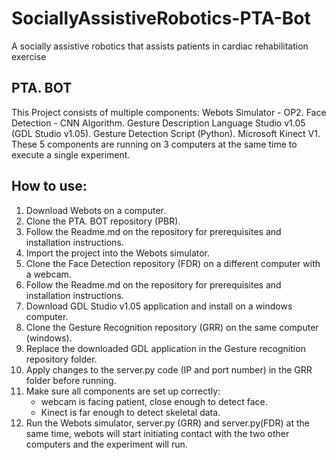 # SociallyAssistiveRobotics-PTA-Bot
A socially assistive robotics that assists patients in cardiac rehabilitation exercise 

## PTA. BOT
This Project consists of multiple components:
Webots Simulator - OP2.
Face Detection - CNN Algorithm.
Gesture Description Language Studio v1.05 (GDL Studio v1.05).
Gesture Detection Script (Python).
Microsoft Kinect V1.
These 5 components are running on 3 computers at the same time to execute a single experiment.
 
## How to use:
1. Download Webots on a computer.
2. Clone the PTA. BOT repository (PBR).
3. Follow the Readme.md on the repository for prerequisites and installation instructions.
4. Import the project into the Webots simulator.
5. Clone the Face Detection repository (FDR) on a different computer with a webcam.
6. Follow the Readme.md on the repository for prerequisites and installation instructions.
7. Download GDL Studio v1.05 application and install on a windows computer.
8. Clone the Gesture Recognition repository (GRR) on the same computer (windows).
9. Replace the downloaded GDL application in the Gesture recognition repository folder.
10. Apply changes to the server.py code (IP and port number) in the GRR folder before running.
11. Make sure all components are set up correctly:
    - webcam is facing patient, close enough to detect face.
    - Kinect is far enough to detect skeletal data.
12. Run the Webots simulator, server.py (GRR) and server.py(FDR) at the same time, webots will start initiating contact with the two other computers and the experiment will run.

